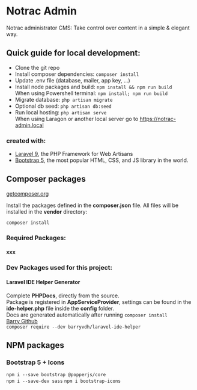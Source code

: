 # Notrac Admin

Notrac administrator CMS: Take control over content in a simple & elegant way.

## Quick guide for local development:
- Clone the git repo
- Install composer dependencies: `composer install`
- Update .env file (database, mailer, app key, ...)
- Install node packages and build: `npm install && npm run build`   
  When using Powershell terminal: `npm install; npm run build`
- Migrate database: `php artisan migrate`
- Optional db seed: `php artisan db:seed`
- Run local hosting: `php artisan serve`  
  When using Laragon or another local server go to https://notrac-admin.local  

### created with:
- [Laravel 9](https://laravel.com/), the PHP Framework for Web Artisans
- [Bootstrap 5](https://getbootstrap.com/), the most popular HTML, CSS, and JS library in the world.


## Composer packages

[getcomposer.org](https://getcomposer.org/)

Install the packages defined in the **composer.json** file.
All files will be installed in the **vendor** directory:

```
composer install
```

### Required Packages:

#### xxx


### Dev Packages used for this project:      

#### Laravel IDE Helper Generator

Complete **PHPDocs**, directly from the source.  
Package is registered in **AppServiceProvider**, settings can be found in the **ide-helper.php** file inside the **config** folder.    
Docs are generated automatically after running `composer install`   
[Barry Github](https://github.com/barryvdh/laravel-ide-helper)       
`composer require --dev barryvdh/laravel-ide-helper` 


## NPM packages

### Bootstrap 5 + Icons
`npm i --save bootstrap @popperjs/core`   
`npm i --save-dev sass`
`npm i bootstrap-icons`
